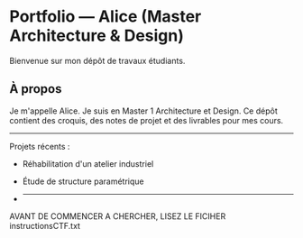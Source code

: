 # Portfolio — Alice (Master Architecture & Design)


Bienvenue sur mon dépôt de travaux étudiants.


## À propos
Je m'appelle Alice. Je suis en Master 1 Architecture et Design. Ce dépôt contient des croquis, des notes de projet et des livrables pour mes cours.


---
Projets récents :
- Réhabilitation d'un atelier industriel
- Étude de structure paramétrique

- __________________________________________________________________________________

AVANT DE COMMENCER A CHERCHER, LISEZ LE FICIHER instructionsCTF.txt
